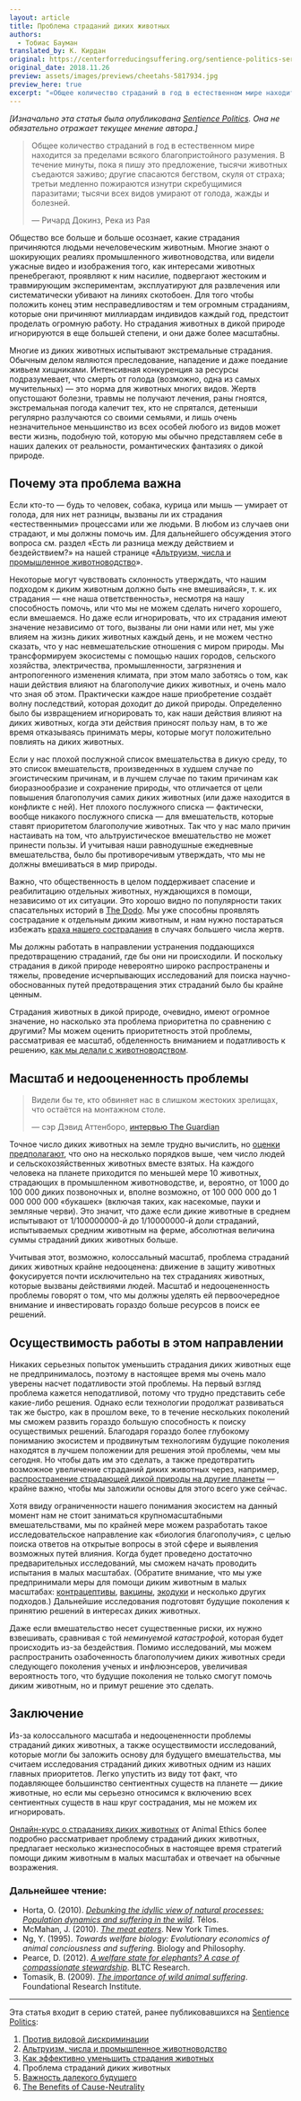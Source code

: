 ```yaml
---
layout: article
title: Проблема страданий диких животных
authors:
  - Тобиас Бауман
translated_by: К. Кирдан
original: https://centerforreducingsuffering.org/sentience-politics-series-introduction/the-relevance-of-wild-animal-suffering/
original_date: 2018.11.26
preview: assets/images/previews/cheetahs-5817934.jpg
preview_here: true
excerpt: "«Общее количество страданий в год в естественном мире находится за пределами всякого благопристойного разумения. В течение минуты, пока я пишу это предложение, тысячи животных съедаются заживо; другие спасаются бегством, скуля от страха; третьи медленно пожираются изнутри скребущимися паразитами; тысячи всех видов умирают от голода, жажды и болезней.» — Ричард Докинз, Река из Рая"
---
```

_\[Изначально эта статья была опубликована [Sentience Politics](https://sentience-politics.org/). Она не обязательно отражает текущее мнение автора.\]_

> Общее количество страданий в год в естественном мире находится за пределами всякого благопристойного разумения. В течение минуты, пока я пишу это предложение, тысячи животных съедаются заживо; другие спасаются бегством, скуля от страха; третьи медленно пожираются изнутри скребущимися паразитами; тысячи всех видов умирают от голода, жажды и болезней.
> 
> — Ричард Докинз, Река из Рая

Общество все больше и больше осознает, какие страдания причиняются людьми нечеловеческим животным. Многие знают о шокирующих реалиях промышленного животноводства, или видели ужасные видео и изображения того, как интересами животных пренебрегают, проявляют к ним насилие, подвергают жестоким и травмирующим экспериментам, эксплуатируют для развлечения или систематически убивают на линиях скотобоен. Для того чтобы положить конец этим несправедливостям и тем огромным страданиям, которые они причиняют миллиардам индивидов каждый год, предстоит проделать огромную работу. Но страдания животных в дикой природе игнорируются в еще большей степени, и они даже более масштабны.
 
Многие из диких животных испытывают экстремальные страдания. Обычным делом являются преследование, нападение и даже поедание живьем хищниками. Интенсивная конкуренция за ресурсы подразумевает, что смерть от голода (возможно, одна из самых мучительных) — это норма для животных многих видов. Жертв опустошают болезни, травмы не получают лечения, раны гноятся, экстремальная погода калечит тех, кто не спрятался, детеныши регулярно разлучаются со своими семьями, и лишь очень незначительное меньшинство из всех особей любого из видов может вести жизнь, подобную той, которую мы обычно представляем себе в наших далеких от реальности, романтических фантазиях о дикой природе.

## Почему эта проблема важна

Если кто-то — будь то человек, собака, курица или мышь — умирает от голода, для них нет разницы, вызваны ли их страдания «естественными» процессами или же людьми. В любом из случаев они страдают, и мы должны помочь им. Для дальнейшего обсуждения этого вопроса см. раздел «Есть ли разница между действием и бездействием?» на нашей странице «[Альтруизм, числа и промышленное животноводство](tobias-baumann-altruism-numbers-and-factory-farms.html)».

Некоторые могут чувствовать склонность утверждать, что нашим подходом к диким животным должно быть «не вмешивайся», т. к. их страдания — «не наша ответственность», несмотря на нашу способность помочь, или что мы не можем сделать ничего хорошего, если вмешаемся. Но даже если игнорировать, что их страдания имеют значение независимо от того, вызваны ли они нами или нет, мы уже влияем на жизнь диких животных каждый день, и не можем честно сказать, что у нас невмешательские отношения с миром природы. Мы трансформируем экосистемы с помощью наших городов, сельского хозяйства, электричества, промышленности, загрязнения и антропогенного изменения климата, при этом мало заботясь о том, как наши действия влияют на благополучие диких животных, и очень мало что зная об этом. Практически каждое наше приобретение создаёт волну последствий, которая доходит до дикой природы. Определенно было бы извращением игнорировать то, как наши действия влияют на диких животных, когда эти действия приносят пользу нам, в то же время отказываясь принимать меры, которые могут положительно повлиять на диких животных.

Если у нас плохой послужной список вмешательства в дикую среду, то это список вмешательств, произведенных в худшем случае по эгоистическим причинам, и в лучшем случае по таким причинам как биоразнообразие и сохранение природы, что отличается от цели повышения благополучия самих диких животных (или даже находится в конфликте с ней). Нет плохого послужного списка — фактически, вообще никакого послужного списка — для вмешательств, которые ставят приоритетом благополучие животных. Так что у нас мало причин настаивать на том, что альтруистическое вмешательство не может принести пользы. И учитывая наши равнодушные ежедневные вмешательства, было бы противоречивым утверждать, что мы не должны вмешиваться в мир природы.

Важно, что общественность в целом поддерживает спасение и реабилитацию отдельных животных, нуждающихся в помощи, независимо от их ситуации. Это хорошо видно по популярности таких спасательных историй в [The Dodo](https://www.thedodo.com/). Мы уже способны проявлять сострадание к отдельным диким животным, и нам нужно постараться избежать [краха нашего сострадания](https://www.ncbi.nlm.nih.gov/pubmed/21219076) в случаях большего числа жертв.

Мы должны работать в направлении устранения поддающихся предотвращению страданий, где бы они ни происходили. И поскольку страдания в дикой природе невероятно широко распространены и тяжелы, проведение исчерпывающих исследований для поиска научно-обоснованных путей предотвращения этих страданий было бы крайне ценным.

Страдания животных в дикой природе, очевидно, имеют огромное значение, но насколько эта проблема приоритетна по сравнению с другими? Мы можем оценить приоритетность этой проблемы, рассматривая ее масштаб, обделенность вниманием и податливость к решению, [как мы делали с животноводством](tobias-baumann-altruism-numbers-and-factory-farms.html).

## Масштаб и недооцененность проблемы

> Видели бы те, кто обвиняет нас в слишком жестоких зрелищах, что остаётся на монтажном столе.
> 
> — сэр Дэвид Аттенборо, [интервью The Guardian](https://www.theguardian.com/tv-and-radio/2011/oct/21/david-attenborough-frozen-planet-climate-change)

Точное число диких животных на земле трудно вычислить, но [оценки предполагают](http://reducing-suffering.org/how-many-wild-animals-are-there/), что оно на несколько порядков выше, чем число людей и сельскохозяйственных животных вместе взятых. На каждого человека на планете приходится по меньшей мере 10 животных, страдающих в промышленном животноводстве, и, вероятно, от 1000 до 100 000 диких позвоночных и, вполне возможно, от 100 000 000 до 1 000 000 000 «букашек» (включая таких, как насекомые, пауки и земляные черви). Это значит, что даже если дикие животные в среднем испытывают от 1/100000000-й до 1/10000000-й доли страданий, испытываемых средним животным на ферме, абсолютная величина суммы страданий диких животных больше.

Учитывая этот, возможно, колоссальный масштаб, проблема страданий диких животных крайне недооценена: движение в защиту животных фокусируется почти исключительно на тех страданиях животных, которые вызваны действиями людей. Масштаб и недооцененность проблемы говорят о том, что мы должны уделять ей первоочередное внимание и инвестировать гораздо больше ресурсов в поиск ее решений.

## Осуществимость работы в этом направлении

Никаких серьезных попыток уменьшить страдания диких животных еще не предпринималось, поэтому в настоящее время мы очень мало уверены насчет податливости этой проблемы. На первый взгляд проблема кажется неподатливой, потому что трудно представить себе какие-либо решения. Однако если технологии продолжат развиваться так же быстро, как в прошлом веке, то в течение нескольких поколений мы сможем развить гораздо большую способность к поиску осуществимых решений. Благодаря гораздо более глубокому пониманию экосистем и продвинутым технологиям будущие поколения находятся в лучшем положении для решения этой проблемы, чем мы сегодня. Но чтобы дать им это сделать, а также предотвратить возможное увеличение страданий диких животных через, например, [распространение страдающей дикой природы на другие планеты](https://foundational-research.org/risks-of-astronomical-future-suffering/#Spread_of_wild_animals-2) — крайне важно, чтобы мы заложили основы для этого всего уже сейчас.

Хотя ввиду ограниченности нашего понимания экосистем на данный момент нам не стоит заниматься крупномасштабными вмешательствами, мы по крайней мере можем разработать такое исследовательское направление как «биология благополучия», с целью поиска ответов на открытые вопросы в этой сфере и выявления возможных путей влияния. Когда будет проведено достаточно предварительных исследований, мы сможем начать проводить испытания в малых масштабах. (Обратите внимание, что мы уже предпринимали меры для помощи диким животным в малых масштабах: [контрацептивы](https://en.wikipedia.org/wiki/Wildlife_contraceptive), [вакцины](https://www.ncbi.nlm.nih.gov/pubmed/15742629), [экодуки](https://ru.wikipedia.org/wiki/%D0%AD%D0%BA%D0%BE%D0%B4%D1%83%D0%BA) и несколько других подходов.) Дальнейшие исследования подготовят будущие поколения к принятию решений в интересах диких животных.

Даже если вмешательство несет существенные риски, их нужно взвешивать, сравнивая с той _неминуемой катастрофой_, которая будет происходить из-за бездействия. Помимо исследований, мы можем распространить озабоченность благополучием диких животных среди следующего поколения ученых и инфлюэнсеров, увеличивая вероятность того, что будущие поколения не только смогут помочь диким животным, но и примут решение это сделать.

## Заключение

Из-за колоссального масштаба и недооцененности проблемы страданий диких животных, а также осуществимости исследований, которые могли бы заложить основу для будущего вмешательства, мы считаем исследования страданий диких животных одним из наших главных приоритетов. Легко упустить из виду тот факт, что подавляющее большинство сентиентных существ на планете — дикие животные, но если мы серьезно относимся к включению всех сентиентных существ в наш круг сострадания, мы не можем их игнорировать.

[Онлайн-курс о страданиях диких животных](https://www.youtube.com/watch?v=cid7idodEPE&list=PLRspdAk7uENPslR3I20AZMgtZzOoUYDmW) от Animal Ethics более подробно рассматривает проблему страданий диких животных, предлагает несколько жизнеспособных в настоящее время стратегий помощи диким животным в малых масштабах и отвечает на обычные возражения.

### Дальнейшее чтение:

- Horta, O. (2010). _[Debunking the idyllic view of natural processes: Population dynamics and suffering in the wild](http://masalladelaespecie.files.wordpress.com/2012/05/debunkingidyllicviewhorta.pdf)_. Télos.
- McMahan, J. (2010). _[The meat eaters](http://opinionator.blogs.nytimes.com/2010/09/19/the-meat-eaters/)_. New York Times.
- Ng, Y. (1995). _Towards welfare biology: Evolutionary economics of animal conciousness and suffering_. Biology and Philosophy.
- Pearce, D. (2012). _[A welfare state for elephants? A case of compassionate stewardship](http://www.hedweb.com/abolitionist-project/elephantcare.html)_. BLTC Research.
- Tomasik, B. (2009). _[The importance of wild animal suffering](http://www.utilitarian-essays.com/suffering-nature.html)_. Foundational Research Institute.

---

Эта статья входит в серию статей, ранее публиковавшихся на [Sentience Politics](https://sentience-politics.org/):

1. [Против видовой дискриминации](tobias-baumann-the-case-against-speciecism.html)
2. [Альтруизм, числа и промышленное животноводство](tobias-baumann-altruism-numbers-and-factory-farms.html)
3. [Как эффективно уменьшить страдания животных](tobias-baumann-effective-strategies-to-reduce-animal-suffering.html)
4. Проблема страданий диких животных
5. [Важность далекого будущего](tobias-baumann-the-importance-of-the-far-future.html)
6. [The Benefits of Cause-Neutrality](https://centerforreducingsuffering.org/sentience-politics-series-introduction/the-benefits-of-cause-neutrality/)
